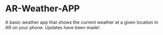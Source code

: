 # AR-Weather-APP

A basic weather app that shows the current weather at a given location in AR on your phone.
Updates have been made!.